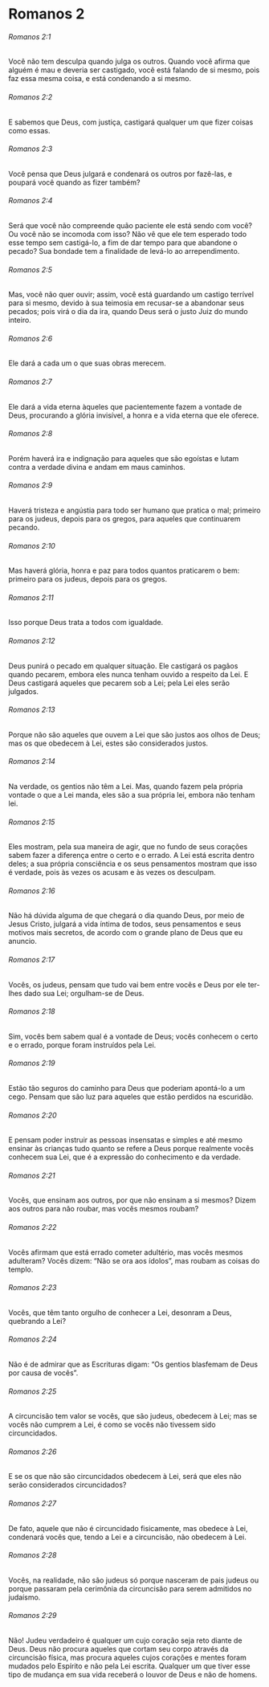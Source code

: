 # Romanos 2

###### Romanos 2:1

Você não tem desculpa quando julga os outros. Quando você afirma que alguém é mau e deveria ser castigado, você está falando de si mesmo, pois faz essa mesma coisa, e está condenando a si mesmo.

###### Romanos 2:2

E sabemos que Deus, com justiça, castigará qualquer um que fizer coisas como essas.

###### Romanos 2:3

Você pensa que Deus julgará e condenará os outros por fazê-las, e poupará você quando as fizer também?

###### Romanos 2:4

Será que você não compreende quão paciente ele está sendo com você? Ou você não se incomoda com isso? Não vê que ele tem esperado todo esse tempo sem castigá-lo, a fim de dar tempo para que abandone o pecado? Sua bondade tem a finalidade de levá-lo ao arrependimento.

###### Romanos 2:5

Mas, você não quer ouvir; assim, você está guardando um castigo terrível para si mesmo, devido à sua teimosia em recusar-se a abandonar seus pecados; pois virá o dia da ira, quando Deus será o justo Juiz do mundo inteiro.

###### Romanos 2:6

Ele dará a cada um o que suas obras merecem.

###### Romanos 2:7

Ele dará a vida eterna àqueles que pacientemente fazem a vontade de Deus, procurando a glória invisível, a honra e a vida eterna que ele oferece.

###### Romanos 2:8

Porém haverá ira e indignação para aqueles que são egoístas e lutam contra a verdade divina e andam em maus caminhos.

###### Romanos 2:9

Haverá tristeza e angústia para todo ser humano que pratica o mal; primeiro para os judeus, depois para os gregos, para aqueles que continuarem pecando.

###### Romanos 2:10

Mas haverá glória, honra e paz para todos quantos praticarem o bem: primeiro para os judeus, depois para os gregos.

###### Romanos 2:11

Isso porque Deus trata a todos com igualdade.

###### Romanos 2:12

Deus punirá o pecado em qualquer situação. Ele castigará os pagãos quando pecarem, embora eles nunca tenham ouvido a respeito da Lei. E Deus castigará aqueles que pecarem sob a Lei; pela Lei eles serão julgados.

###### Romanos 2:13

Porque não são aqueles que ouvem a Lei que são justos aos olhos de Deus; mas os que obedecem à Lei, estes são considerados justos.

###### Romanos 2:14

Na verdade, os gentios não têm a Lei. Mas, quando fazem pela própria vontade o que a Lei manda, eles são a sua própria lei, embora não tenham lei.

###### Romanos 2:15

Eles mostram, pela sua maneira de agir, que no fundo de seus corações sabem fazer a diferença entre o certo e o errado. A Lei está escrita dentro deles; a sua própria consciência e os seus pensamentos mostram que isso é verdade, pois às vezes os acusam e às vezes os desculpam.

###### Romanos 2:16

Não há dúvida alguma de que chegará o dia quando Deus, por meio de Jesus Cristo, julgará a vida íntima de todos, seus pensamentos e seus motivos mais secretos, de acordo com o grande plano de Deus que eu anuncio.

###### Romanos 2:17

Vocês, os judeus, pensam que tudo vai bem entre vocês e Deus por ele ter-lhes dado sua Lei; orgulham-se de Deus.

###### Romanos 2:18

Sim, vocês bem sabem qual é a vontade de Deus; vocês conhecem o certo e o errado, porque foram instruídos pela Lei.

###### Romanos 2:19

Estão tão seguros do caminho para Deus que poderiam apontá-lo a um cego. Pensam que são luz para aqueles que estão perdidos na escuridão.

###### Romanos 2:20

E pensam poder instruir as pessoas insensatas e simples e até mesmo ensinar às crianças tudo quanto se refere a Deus porque realmente vocês conhecem sua Lei, que é a expressão do conhecimento e da verdade.

###### Romanos 2:21

Vocês, que ensinam aos outros, por que não ensinam a si mesmos? Dizem aos outros para não roubar, mas vocês mesmos roubam?

###### Romanos 2:22

Vocês afirmam que está errado cometer adultério, mas vocês mesmos adulteram? Vocês dizem: “Não se ora aos ídolos”, mas roubam as coisas do templo.

###### Romanos 2:23

Vocês, que têm tanto orgulho de conhecer a Lei, desonram a Deus, quebrando a Lei?

###### Romanos 2:24

Não é de admirar que as Escrituras digam: “Os gentios blasfemam de Deus por causa de vocês”.

###### Romanos 2:25

A circuncisão tem valor se vocês, que são judeus, obedecem à Lei; mas se vocês não cumprem a Lei, é como se vocês não tivessem sido circuncidados.

###### Romanos 2:26

E se os que não são circuncidados obedecem à Lei, será que eles não serão considerados circuncidados?

###### Romanos 2:27

De fato, aquele que não é circuncidado fisicamente, mas obedece à Lei, condenará vocês que, tendo a Lei e a circuncisão, não obedecem à Lei.

###### Romanos 2:28

Vocês, na realidade, não são judeus só porque nasceram de pais judeus ou porque passaram pela cerimônia da circuncisão para serem admitidos no judaísmo.

###### Romanos 2:29

Não! Judeu verdadeiro é qualquer um cujo coração seja reto diante de Deus. Deus não procura aqueles que cortam seu corpo através da circuncisão física, mas procura aqueles cujos corações e mentes foram mudados pelo Espírito e não pela Lei escrita. Qualquer um que tiver esse tipo de mudança em sua vida receberá o louvor de Deus e não de homens.

